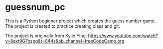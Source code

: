 # guessnum_pc

This is a Python beginner project which creates the guess number game. The project is created to practice creating class and git.

The project is originally from Kylie Ying. https://www.youtube.com/watch?v=8ext9G7xspg&t=844s&ab_channel=freeCodeCamp.org

